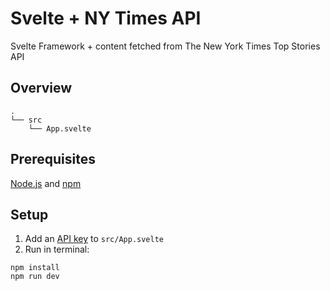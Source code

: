 # Svelte + NY Times API

Svelte Framework + content fetched from The New York Times Top Stories API

## Overview
```
.
└── src
    └── App.svelte
```

## Prerequisites

[Node.js](https://nodejs.org/) and [npm](https://www.npmjs.com/)

## Setup

1. Add an [API key](https://developer.nytimes.com/get-started) to `src/App.svelte`
2. Run in terminal:
```
npm install
npm run dev
```
